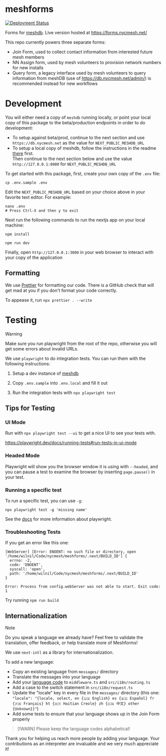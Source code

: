 # meshforms

[![Deployment Status](https://github.com/WillNilges/meshforms/actions/workflows/publish-and-deploy.yaml/badge.svg)](https://github.com/WillNilges/meshforms/actions/workflows/publish-and-deploy.yaml)

Forms for [meshdb](https://github.com/nycmeshnet/meshdb). Live version hosted at https://forms.nycmesh.net/

This repo currently powers three separate forms:

- Join Form, used to collect contact information from interested future mesh members
- NN Assign form, used by mesh volunteers to provision network numbers for new installs
- Query form, a legacy interface used by mesh volunteers to query information from meshDB
  (use of https://db.nycmesh.net/admin/) is recommended instead for new workflows

# Development

You will either need a copy of `meshdb` running locally, or point your local copy of this package to the beta/production
endpoints in order to do development:

- To setup against beta/prod, continue to the next section and use `https://db.nycmesh.net` as the value for `NEXT_PUBLIC_MESHDB_URL`
- To setup a local copy of meshdb, follow the instructions in the readme [there](https://github.com/nycmeshnet/meshdb) first.  
   Then continue to the next section below and use the value `http://127.0.0.1:8000` for `NEXT_PUBLIC_MESHDB_URL`

To get started with this package, first, create your own copy of the `.env` file:

```
cp .env.sample .env
```

Edit the `NEXT_PUBLIC_MESHDB_URL` based on your choice above in your favorite text editor. For example:

```
nano .env
# Press Ctrl-X and then y to exit
```

Next run the following commands to run the nextjs app on your local machine:

```
npm install

npm run dev
```

Finally, open `http://127.0.0.1:3000` in your web browser to interact with your copy of the application

## Formatting

We use [Prettier](https://prettier.io/docs/en/install) for formatting our code. 
There is a GitHub check that will get mad at you if you don't format your code
correctly.

To appease it, run `npx prettier . --write`

# Testing

> [!WARNING]  
> Make sure you run playwright from the root of the repo, otherwise you will get some
> errors about invalid URLs.

We use `playwright` to do integration tests. You can run them with the following instructions:

1. Setup a dev instance of [meshdb](https://github.com/nycmeshnet/meshdb)

2. Copy `.env.sample` into `.env.local` and fill it out

3. Run the integration tests with `npx playwright test`

## Tips for Testing

### UI Mode

Run with `npx playwright test --ui` to get a nice UI to see your tests with.

https://playwright.dev/docs/running-tests#run-tests-in-ui-mode

### Headed Mode

Playwright will show you the browser window it is using with `--headed`,
and you can pause a test to examine the browser by inserting `page.pause()`
in your test.

### Running a specific test

To run a specific test, you can use `-g`:

`npx playwright test -g 'missing name'`

See the [docs](https://playwright.dev/docs/running-tests) for more information about playwright.

### Troubleshooting Tests

If you get an error like this one:

```
[WebServer] [Error: ENOENT: no such file or directory, open '/home/wilnil/Code/nycmesh/meshforms/.next/BUILD_ID'] {
  errno: -2,
  code: 'ENOENT',
  syscall: 'open',
  path: '/home/wilnil/Code/nycmesh/meshforms/.next/BUILD_ID'
}

Error: Process from config.webServer was not able to start. Exit code: 1
```

Try running `npm run build`

## Internationalization

> [!NOTE]
> Do you speak a language we already have? Feel free to validate the translation,
> offer feedback, or help translate more of Meshforms!

We use `next-intl` as a library for internationalization. 

To add a new language:
- Copy an existing language from `messages/` directory
- Translate the messages into your language
- Add your [language code](https://en.wikipedia.org/wiki/List_of_ISO_639_language_codes) to `middleware.ts` and `src/i18n/routing.ts`
- Add a case to the switch statement in `src/i18n/request.ts`
- Update the "locale" key in every file in the `messages/` directory (this one: `"locale": "{locale, select, en {🇺🇸 English} es {🇪🇸 Español} fr {🇫🇷 Français} ht {🇭🇹 Haitian Creole} zh {🇨🇳 中文} other {Unknown}}"`)
- Add some tests to ensure that your language shows up in the Join Form properly

> [!WARN]
> Please keep the language codes alphabetical!

Thank you for helping us reach more people by adding your language. Your contributions
as an interpreter are invaluable and we very much appreciate it!
